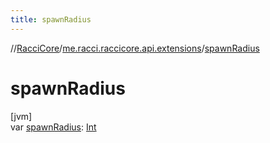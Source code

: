 ```yaml
---
title: spawnRadius
---
```

//[RacciCore](../../index.html)/[me.racci.raccicore.api.extensions](index.html)/[spawnRadius](spawn-radius.html)



# spawnRadius



[jvm]\
var [spawnRadius](spawn-radius.html): [Int](https://kotlinlang.org/api/latest/jvm/stdlib/kotlin/-int/index.html)




